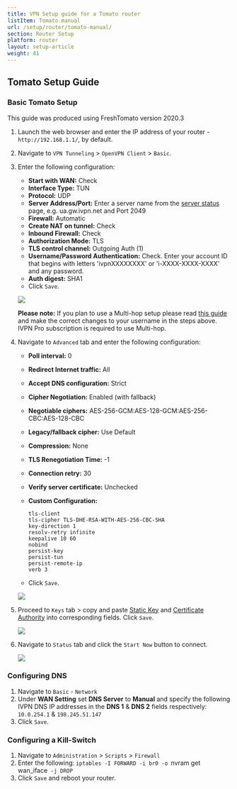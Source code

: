 ```yaml
---
title: VPN Setup guide for a Tomato router
listItem: Tomato manual
url: /setup/router/tomato-manual/
section: Router Setup
platform: router
layout: setup-article
weight: 41
---
```

## Tomato Setup Guide

### Basic Tomato Setup

<div markdown="1" class="notice notice--warning">
This guide was produced using FreshTomato version 2020.3
</div>

1.  Launch the web browser and enter the IP address of your router - `http://192.168.1.1/`, by default.

2.  Navigate to `VPN Tunneling` > `OpenVPN Client` > `Basic`.

3.  Enter the following configuration:

    * **Start with WAN:** Check
    * **Interface Type:** TUN
    * **Protocol:** UDP
    * **Server Address/Port:** Enter a server name from the [server status](/status/) page, e.g. ua.gw.ivpn.net and Port 2049
    * **Firewall:** Automatic
    * **Create NAT on tunnel:** Check
    * **Inbound Firewall:** Check
    * **Authorization Mode:** TLS
    * **TLS control channel:** Outgoing Auth (1)
    * **Username/Password Authentication:** Check. Enter your account ID that begins with letters 'ivpnXXXXXXXX' or 'i-XXXX-XXXX-XXXX' and any password.
    * **Auth digest:** SHA1
    * Click `Save`.

    ![](/images-static/uploads/install-openvpn-tomato-010.png)

    <div markdown="1" class="notice notice--info">
    <strong>Please note:</strong> If you plan to use a Multi-hop setup please read <a href="/knowledgebase/general/how-can-i-connect-to-the-multihop-network/">this guide</a> and make the correct changes to your username in the steps above. IVPN Pro subscription is required to use Multi-hop.
    </div>

4.  Navigate to `Advanced` tab and enter the following configuration:

    *   **Poll interval:** 0
    *   **Redirect Internet traffic:** All
    *   **Accept DNS configuration:** Strict
    *   **Cipher Negotiation:** Enabled (with fallback)
    *   **Negotiable ciphers:** AES-256-GCM:AES-128-GCM:AES-256-CBC:AES-128-CBC
    *   **Legacy/fallback cipher:** Use Default
    *   **Compression:** None
    *   **TLS Renegotiation Time:** -1
    *   **Connection retry:** 30
    *   **Verify server certificate:** Unchecked
    *   **Custom Configuration:**
        ```
        tls-client
        tls-cipher TLS-DHE-RSA-WITH-AES-256-CBC-SHA
        key-direction 1
        resolv-retry infinite
        keepalive 10 60
        nobind
        persist-key
        persist-tun
        persist-remote-ip
        verb 3
        ```
        
    *   Click `Save`.

    ![](/images-static/uploads/install-openvpn-tomato-020.png)

5.  Proceed to `Keys` tab > copy and paste [Static Key](/releases/config/ta.key) and [Certificate Authority](/releases/config/ca.crt) into corresponding fields. Click `Save`.

    ![](/images-static/uploads/install-openvpn-tomato-030.png)

6.  Navigate to `Status` tab and click the `Start Now` button to connect.

    ![](/images-static/uploads/install-openvpn-tomato-040.png)

### Configuring DNS

1. Navigate to `Basic` - `Network`
2. Under **WAN Setting** set **DNS Server** to **Manual** and specify the following IVPN DNS IP addresses in the **DNS 1** & **DNS 2** fields respectively: `10.0.254.1` & `198.245.51.147`
3. Click `Save`.

### Configuring a Kill-Switch

1. Navigate to `Administration` > `Scripts` > `Firewall`
2. Enter the following: `iptables -I FORWARD -i br0 -o `nvram get wan_iface` -j DROP`
3. Click `Save` and reboot your router.
